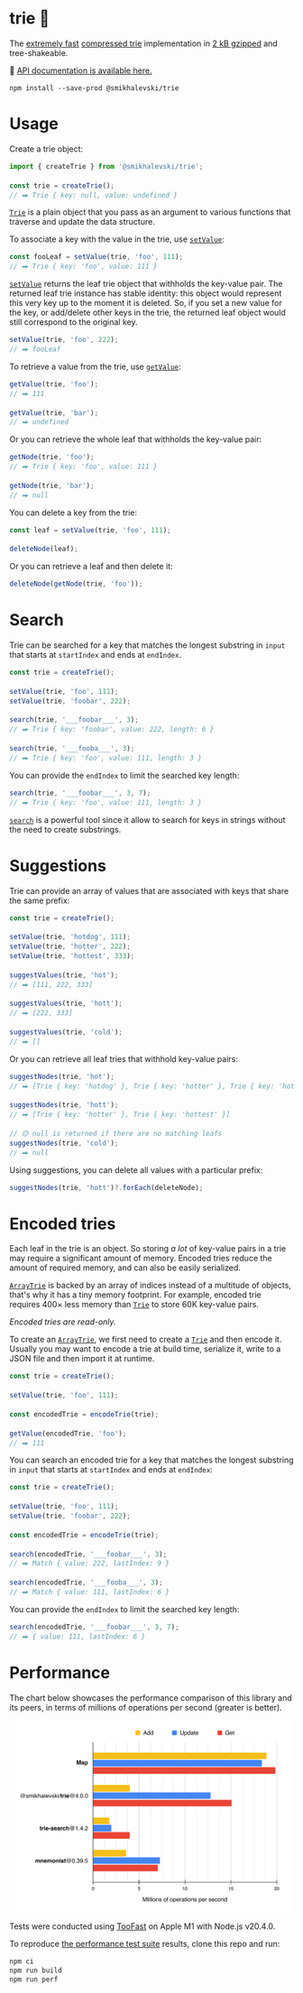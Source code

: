 # trie 🌲

The [extremely fast](#performance) [compressed trie](https://en.wikipedia.org/wiki/Trie#Compressed_tries) implementation
in [2 kB gzipped](https://bundlephobia.com/result?p=@smikhalevski/trie) and tree-shakeable.

🔎 [API documentation is available here.](https://smikhalevski.github.io/trie/)

```shell
npm install --save-prod @smikhalevski/trie
```

# Usage

Create a trie object:

```ts
import { createTrie } from '@smikhalevski/trie';

const trie = createTrie();
// ⮕ Trie { key: null, value: undefined }
```

[`Trie`](https://smikhalevski.github.io/trie/interfaces/Trie.html) is a plain object that you pass as an argument to
various functions that traverse and update the data structure.

To associate a key with the value in the trie, use
[`setValue`](https://smikhalevski.github.io/trie/functions/setValue.html):

```ts
const fooLeaf = setValue(trie, 'foo', 111);
// ⮕ Trie { key: 'foo', value: 111 }
```

[`setValue`](https://smikhalevski.github.io/trie/functions/setValue.html) returns the leaf trie object that withholds
the key-value pair. The returned leaf trie instance has stable identity: this object would represent this very key up to
the moment it is deleted. So, if you set a new value for the key, or add/delete other keys in the trie, the returned
leaf object would still correspond to the original key.

```ts
setValue(trie, 'foo', 222);
// ⮕ fooLeaf
```

To retrieve a value from the trie, use [`getValue`](https://smikhalevski.github.io/trie/functions/getValue.html):

```ts
getValue(trie, 'foo');
// ⮕ 111

getValue(trie, 'bar');
// ⮕ undefined
```

Or you can retrieve the whole leaf that withholds the key-value pair:

```ts
getNode(trie, 'foo');
// ⮕ Trie { key: 'foo', value: 111 }

getNode(trie, 'bar');
// ⮕ null
```

You can delete a key from the trie:

```ts
const leaf = setValue(trie, 'foo', 111);

deleteNode(leaf);
```

Or you can retrieve a leaf and then delete it:

```ts
deleteNode(getNode(trie, 'foo'));
```

# Search

Trie can be searched for a key that matches the longest substring in `input` that starts at `startIndex` and ends at
`endIndex`.

```ts
const trie = createTrie();

setValue(trie, 'foo', 111);
setValue(trie, 'foobar', 222);

search(trie, '___foobar___', 3);
// ⮕ Trie { key: 'foobar', value: 222, length: 6 }

search(trie, '___fooba___', 3);
// ⮕ Trie { key: 'foo', value: 111, length: 3 }
```

You can provide the `endIndex` to limit the searched key length:

```ts
search(trie, '___foobar___', 3, 7);
// ⮕ Trie { key: 'foo', value: 111, length: 3 }
```

[`search`](https://smikhalevski.github.io/trie/functions/search.html) is a powerful tool since it allow to search for
keys in strings without the need to create substrings.

# Suggestions

Trie can provide an array of values that are associated with keys that share the same prefix:

```ts
const trie = createTrie();

setValue(trie, 'hotdog', 111);
setValue(trie, 'hotter', 222);
setValue(trie, 'hottest', 333);

suggestValues(trie, 'hot');
// ⮕ [111, 222, 333]

suggestValues(trie, 'hott');
// ⮕ [222, 333]

suggestValues(trie, 'cold');
// ⮕ []
```

Or you can retrieve all leaf tries that withhold key-value pairs:

```ts
suggestNodes(trie, 'hot');
// ⮕ [Trie { key: 'hotdog' }, Trie { key: 'hotter' }, Trie { key: 'hottest' }]

suggestNodes(trie, 'hott');
// ⮕ [Trie { key: 'hotter' }, Trie { key: 'hottest' }]

// 🟡 null is returned if there are no matching leafs
suggestNodes(trie, 'cold');
// ⮕ null
```

Using suggestions, you can delete all values with a particular prefix:

```ts
suggestNodes(trie, 'hott')?.forEach(deleteNode);
```

# Encoded tries

Each leaf in the trie is an object. So storing _a lot_ of key-value pairs in a trie may require a significant amount of
memory. Encoded tries reduce the amount of required memory, and can also be easily serialized.

[`ArrayTrie`](https://smikhalevski.github.io/trie/interfaces/ArrayTrie.html) is backed by an array of indices
instead of a multitude of objects, that's why it has a tiny memory footprint. For example, encoded trie requires
400&times; less memory than [`Trie`](https://smikhalevski.github.io/trie/interfaces/Trie.html) to store 60K key-value
pairs.

_Encoded tries are read-only._

To create an [`ArrayTrie`](https://smikhalevski.github.io/trie/interfaces/ArrayTrie.html), we first need to create
a [`Trie`](https://smikhalevski.github.io/trie/interfaces/Trie.html) and then encode it. Usually you may want to encode
a trie at build time, serialize it, write to a JSON file and then import it at runtime.

```ts
const trie = createTrie();

setValue(trie, 'foo', 111);

const encodedTrie = encodeTrie(trie);

getValue(encodedTrie, 'foo');
// ⮕ 111
```

You can search an encoded trie for a key that matches the longest substring in `input` that starts at `startIndex` and
ends at `endIndex`:

```ts
const trie = createTrie();

setValue(trie, 'foo', 111);
setValue(trie, 'foobar', 222);

const encodedTrie = encodeTrie(trie);

search(encodedTrie, '___foobar___', 3);
// ⮕ Match { value: 222, lastIndex: 9 }

search(encodedTrie, '___fooba___', 3);
// ⮕ Match { value: 111, lastIndex: 6 }
```

You can provide the `endIndex` to limit the searched key length:

```ts
search(encodedTrie, '___foobar___', 3, 7);
// ⮕ { value: 111, lastIndex: 6 }
```

# Performance

The chart below showcases the performance comparison of this library and its peers, in terms of millions of operations
per second (greater is better).

<img src="./images/perf.svg" alt="Performance">

Tests were conducted using [TooFast](https://github.com/smikhalevski/toofast#readme) on Apple M1 with Node.js v20.4.0.

To reproduce [the performance test suite](./src/test/perf.js) results, clone this repo and run:

```shell
npm ci
npm run build
npm run perf
```
